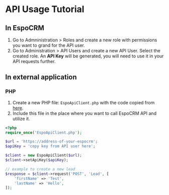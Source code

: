 # API Usage Tutorial

## In EspoCRM

1. Go to Admninistration > Roles and create a new role with permissions you want to grand for the API user.
2. Go to Administration > API Users and create a new API User. Select the created role. An **API Key** will be generated, you will need to use it in your API requests further.

## In external application

### PHP

1. Create a new PHP file: `EspoApiClient.php` with the code copied from [here](api-client-php.md#class).
2. Include this file in the place where you want to call EspoCRM API and utilize it.

```php
<?php
require_once('EspoApiClient.php');

$url = 'https://address-of-your-espocrm';
$apiKey = 'copy key from API user here';

$client = new EspoApiClient($url);
$client->setApiKey($apiKey);

// example to create a new lead
$response = $client->request('POST', 'Lead', [
    'firstName' => 'Test',
    'lastName' => 'Hello',
]);
```

